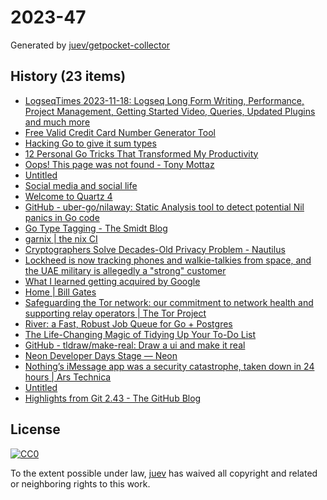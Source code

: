 # 2023-47

Generated by [juev/getpocket-collector](https://github.com/juev/getpocket-collector)

## History (23 items)

- [LogseqTimes 2023-11-18: Logseq Long Form Writing, Performance, Project Management, Getting Started Video, Queries, Updated Plugins and much more](https://www.logseqtimes.com/logseqtimes-2023-11-18/)
- [Free Valid Credit Card Number Generator Tool](https://cardgenerator.org)
- [Hacking Go to give it sum types](https://zackoverflow.dev/writing/hacking-go-to-give-it-sumtypes)
- [12 Personal Go Tricks That Transformed My Productivity](https://blog.devtrovert.com/p/12-personal-go-tricks-that-transformed)
- [Oops! This page was not found - Tony Mottaz](https://www.tonymottaz.com/code-for-computers-and-humans)
- [Untitled](https://www.uber.com/en-NL/blog/nilaway-practical-nil-panic-detection-for-go)
- [Social media and social life](https://ellie.wtf/posts/social-media-and-social-life)
- [Welcome to Quartz 4](https://quartz.jzhao.xyz)
- [GitHub - uber-go/nilaway: Static Analysis tool to detect potential Nil panics in Go code](https://github.com/uber-go/nilaway)
- [Go Type Tagging - The Smidt Blog](https://blog.smidt.dev/posts/go-type-tagging/)
- [garnix | the nix CI](https://garnix.io/blog/contextual-cli)
- [Cryptographers Solve Decades-Old Privacy Problem - Nautilus](https://nautil.us/cryptographers-solve-decades-old-privacy-problem-444899/)
- [Lockheed is now tracking phones and walkie-talkies from space, and the UAE military is allegedly a "strong" customer](https://jackpoulson.substack.com/p/lockheed-is-now-tracking-phones-and)
- [What I learned getting acquired by Google](https://shreyans.org/google)
- [Home | Bill Gates](https://www.gatesnotes.com)
- [Safeguarding the Tor network: our commitment to network health and supporting relay operators | The Tor Project](https://blog.torproject.org/tor-network-community-health-update/)
- [River: a Fast, Robust Job Queue for Go + Postgres](https://brandur.org/river)
- [The Life-Changing Magic of Tidying Up Your To-Do List](https://todoist.com/inspiration/life-changing-magic-tidying-todoist)
- [GitHub - tldraw/make-real: Draw a ui and make it real](https://github.com/tldraw/make-real)
- [Neon Developer Days Stage — Neon](https://devdays.neon.tech/stage)
- [Nothing’s iMessage app was a security catastrophe, taken down in 24 hours | Ars Technica](https://arstechnica.com/gadgets/2023/11/nothings-imessage-app-was-a-security-catastrophe-taken-down-in-24-hours/)
- [Untitled](https://brandonspark.github.io/150/)
- [Highlights from Git 2.43 - The GitHub Blog](https://github.blog/2023-11-20-highlights-from-git-2-43/)

## License

[![CC0](https://mirrors.creativecommons.org/presskit/buttons/88x31/svg/cc-zero.svg)](https://creativecommons.org/publicdomain/zero/1.0/)

To the extent possible under law, [juev](https://github.com/juev) has waived all copyright and related or neighboring rights to this work.
